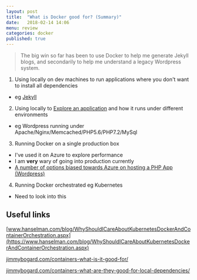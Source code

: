```yaml
---
layout: post
title:  "What is Docker good for? (Summary)"
date:   2018-02-14 14:06
menu: review
categories: docker 
published: true 
---
```

> The big win so far has been to use Docker to help me generate Jekyll blogs, and secondarily to help me understand a legacy Wordpress system.



1. Using locally on dev machines to run applications where you don't want to install all dependencies
  - eg [Jekyll](/jekyl/2018/01/25/Jekyll-and-Docker.html)
2. Using locally to [Explore an application](/docker/2018/02/01/Wordpress-on-Docker.html) and how it runs under different environments
  - eg Wordpress running under Apache/Nginx/Memcached/PHP5.6/PHP7.2/MySql
3. Running Docker on a single production box
  - I've used it on Azure to explore performance
  - I am **very** wary of going into production currently 
  - [A number of options biased towards Azure on hosting a PHP App (Wordpress)](/wordpress/2018/02/14/Where-to-host-wordpress.html) 
  4. Running Docker orchestrated eg Kubernetes
  - Need to look into this

## Useful links
[www.hanselman.com/blog/WhyShouldICareAboutKubernetesDockerAndContainerOrchestration.aspx](https://www.hanselman.com/blog/WhyShouldICareAboutKubernetesDockerAndContainerOrchestration.aspx)

[jimmybogard.com/containers-what-is-it-good-for/](https://jimmybogard.com/containers-what-is-it-good-for/)

[jimmybogard.com/containers-what-are-they-good-for-local-dependencies/](https://jimmybogard.com/containers-what-are-they-good-for-local-dependencies/)